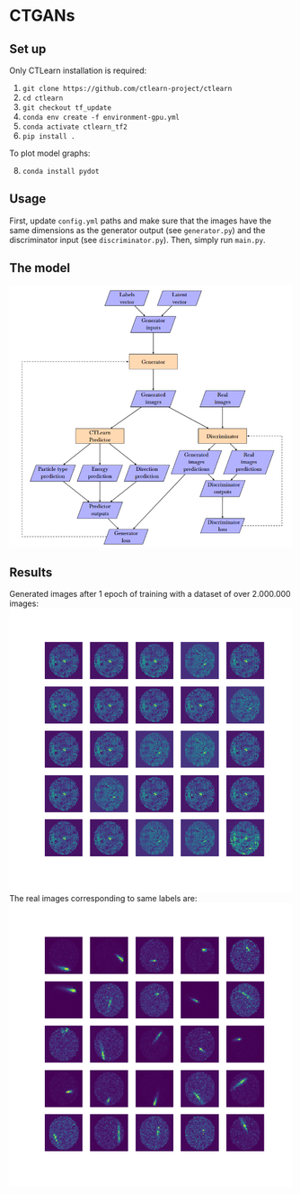 # CTGANs

## Set up

Only CTLearn installation is required:

1. `git clone https://github.com/ctlearn-project/ctlearn`
2. `cd ctlearn`
3. `git checkout tf_update`
4. `conda env create -f environment-gpu.yml`
5. `conda activate ctlearn_tf2`
6. `pip install .`

To plot model graphs:

8. `conda install pydot`

## Usage

First, update `config.yml` paths and make sure that the images have the same dimensions as the generator output (see `generator.py`) and the discriminator input (see `discriminator.py`). Then, simply run `main.py`.

## The model

<img title="CTGANs arquitecture" src="images/CTGANs.PNG">

## Results

Generated images after 1 epoch of training with a dataset of over 2.000.000 images:
<img title="generated_images" src="images/generated_images.png">
The real images corresponding to same labels are:
<img title="real_images" src="images/real_images.png">